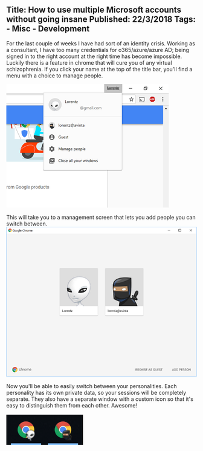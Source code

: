 Title: How to use multiple Microsoft accounts without going insane
Published: 22/3/2018
Tags:   
    - Misc
    - Development
---
For the last couple of weeks I have had sort of an identity crisis. Working as a consultant, I have too many credentials for o365/azure/azure AD; being signed in to the right account at the right time has become impossible. Luckily there is a feature in chrome that will cure you of any virtual schizophrenia. If you click your name at the top of the title bar, you'll find a menu with a choice to manage people.

![The chrome menu that lets you manage your personality disorder][chrome_people]

This will take you to a management screen that lets you add people you can switch between.
![The chrome people management screen][chrome_mgmt]

Now you'll be able to easily switch between your personalities. Each personality has its own private data, so your sessions will be completely separate. They also have a separate window with a custom icon so that it's easy to distinguish them from each other. Awesome!

![Each person gets its own customized icon][chrome_windows]

[chrome_people]: /assets/imgs/chrome_personas.PNG "The chrome menu that lets you manage your personality disorder"
[chrome_mgmt]: /assets/imgs/chrome_personas_manage.PNG "The chrome people management screen"
[chrome_windows]: /assets/imgs/chrome_windows.PNG "Each person gets its own customized icon"